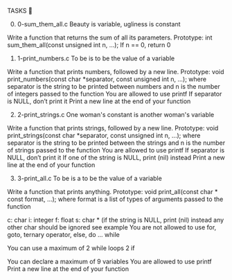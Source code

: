 TASKS 📃

0. 0-sum_them_all.c
Beauty is variable, ugliness is constant

Write a function that returns the sum of all its parameters.
Prototype: int sum_them_all(const unsigned int n, ...);
If n == 0, return 0


1. 1-print_numbers.c
To be is to be the value of a variable

Write a function that prints numbers, followed by a new line.
Prototype: void print_numbers(const char *separator, const unsigned int n, ...);
where separator is the string to be printed between numbers and n is the number of integers passed to the function
You are allowed to use printf
If separator is NULL, don’t print it
Print a new line at the end of your function


2. 2-print_strings.c
One woman's constant is another woman's variable

Write a function that prints strings, followed by a new line.
Prototype: void print_strings(const char *separator, const unsigned int n, ...);
where separator is the string to be printed between the strings and n is the number of strings passed to the function
You are allowed to use printf
If separator is NULL, don’t print it
If one of the string is NULL, print (nil) instead
Print a new line at the end of your function



3. 3-print_all.c
To be is a to be the value of a variable

Write a function that prints anything.
Prototype: void print_all(const char * const format, ...);
where format is a list of types of arguments passed to the function

c: char
i: integer
f: float
s: char * (if the string is NULL, print (nil) instead
any other char should be ignored
see example
You are not allowed to use for, goto, ternary operator, else, do ... while

You can use a maximum of
2 while loops
2 if

You can declare a maximum of 9 variables
You are allowed to use printf
Print a new line at the end of your function
